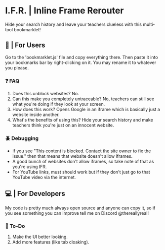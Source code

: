 # I.F.R. | Inline Frame Rerouter
Hide your search history and leave your teachers clueless with this multi-tool bookmarklet! <br>

## 👋 | For Users
Go to the 'bookmarklet.js' file and copy everything there. Then paste it into your bookmarks bar by right-clicking on it. You may rename it to whatever you please.

### ❓ FAQ
1. Does this unblock websites? No.
2. Can this make you completely untraceable? No, teachers can still see what you're doing if they look at your screen.
3. How does this work? Opens Google in an iframe which is basically just a website inside another.
4. What's the benefits of using this? Hide your search history and make teachers think you're just on an innocent website.

### 🪲 Debugging
* If you see "This content is blocked. Contact the site owner to fix the issue." then that means that website doesn't allow iframes.
* A good bunch of websites don't allow iframes, so take note of that as you're using IFR.
* For YouTube links, must should work but if they don't just go to that YouTube video via the internet.

## 💻 | For Developers 
My code is pretty much always open source and anyone can copy it, so if you see something you can improve tell me on Discord @thereallyreal!

### 📝 To-Do
1. Make the UI better looking.
2. Add more features (like tab cloaking).
